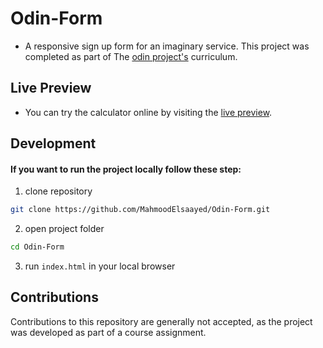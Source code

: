 # Odin-Form

- A responsive sign up form for an imaginary service. This project was completed as part of The [odin project's](https://www.theodinproject.com/lessons/node-path-intermediate-html-and-css-sign-up-form/) curriculum.


## Live Preview

- You can try the calculator online by visiting the [live preview](https://mahmoodelsaayed.github.io/Odin-Form).


## Development

#### If you want to run the project locally follow these step:
  1. clone repository
  ``` Bash
  git clone https://github.com/MahmoodElsaayed/Odin-Form.git
  ```
  2. open project folder
  ``` Bash
  cd Odin-Form
  ```
  3. run ```index.html``` in your local browser


## Contributions

Contributions to this repository are generally not accepted, as the project was developed as part of a course assignment.
